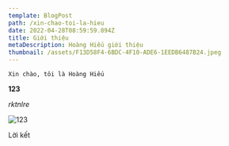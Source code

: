 ```yaml
---
template: BlogPost
path: /xin-chao-toi-la-hieu
date: 2022-04-28T08:59:59.894Z
title: Giới thiệu
metaDescription: Hoàng Hiếu giới thiệu
thumbnail: /assets/F13D58F4-6BDC-4F10-ADE6-1EEDB6487B24.jpeg
---
```

`Xin chào, tôi là Hoàng Hiếu`

**123**

*rktnlre*



![123](/assets/F13D58F4-6BDC-4F10-ADE6-1EEDB6487B24.jpeg "abc")

Lời kết
